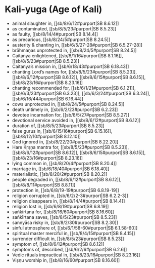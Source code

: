 # Kali-yuga (Age of Kali)

* animal slaughter in, [[sb/8/6/12#purport|SB 8.6.12]]
* as contaminated, [[sb/8/5/23#purport|SB 8.5.23]]
* as faulty, [[sb/8/14/4#purport|SB 8.14.4]]
* as precarious, [[sb/8/24/5#purport|SB 8.24.5]]
* austerity & chanting in, [[sb/6/5/27-28#purport|SB 6.5.27-28]]
* brāhmaṇas unprotected in, [[sb/8/24/5#purport|SB 8.24.5]]
* Caitanya enlightened, [[sb/8/1/16#purport|SB 8.1.16]], [[sb/8/5/23#purport|SB 8.5.23]]
* Caitanya’s mission in, [[sb/6/18/43#purport|SB 6.18.43]]
* chanting Lord’s names for, [[sb/8/5/23#purport|SB 8.5.23]], [[sb/8/6/12#purport|SB 8.6.12]], [[sb/8/6/15#purport|SB 8.6.15]], [[sb/8/23/16#purport|SB 8.23.16]]
* chanting recommended for, [[sb/6/1/21#purport|SB 6.1.21]], [[sb/6/3/23#purport|SB 6.3.23]], [[sb/6/3/24#purport|SB 6.3.24]], [[sb/6/16/44#purport|SB 6.16.44]]
* cows unprotected in, [[sb/8/24/5#purport|SB 8.24.5]]
* death untimely in, [[sb/6/2/23#purport|SB 6.2.23]]
* devotee incarnation for, [[sb/8/5/27#purport|SB 8.5.27]]
* devotional service avoided in, [[sb/8/6/12#purport|SB 8.6.12]]
* duration of, [[sb/8/5/23#purport|SB 8.5.23]]
* false gurus in, [[sb/6/15/16#purport|SB 6.15.16]], [[sb/8/12/10#purport|SB 8.12.10]]
* God ignored in, [[sb/8/22/20#purport|SB 8.22.20]]
* Hare Kṛṣṇa mantra for, [[sb/8/5/23#purport|SB 8.5.23]], [[sb/8/6/12#purport|SB 8.6.12]], [[sb/8/6/15#purport|SB 8.6.15]], [[sb/8/23/16#purport|SB 8.23.16]]
* lying common in, [[sb/8/20/4#purport|SB 8.20.4]]
* marriage in, [[sb/6/18/40#purport|SB 6.18.40]]
* materialistic, [[sb/8/20/2#purport|SB 8.20.2]]
* people degraded in, [[sb/8/6/12#purport|SB 8.6.12]], [[sb/8/8/11#purport|SB 8.8.11]]
* protection in, [[sb/6/8/19-19#purport|SB 6.8.19-19]]
* religion corrupted in, [[sb/6/2/2-3#purport|SB 6.2.2-3]]
* religion disappears in, [[sb/8/14/4#purport|SB 8.14.4]]
* religion lost in, [[sb/6/8/19#purport|SB 6.8.19]]
* saṅkīrtana for, [[sb/8/16/60#purport|SB 8.16.60]]
* saṅkīrtana saves, [[sb/8/5/23#purport|SB 8.5.23]]
* sannyāsa risky in, [[sb/8/2/30#purport|SB 8.2.30]]
* sinful atmosphere of, [[sb/6/1/58-60#purport|SB 6.1.58-60]]
* spiritual master merciful in, [[sb/8/4/15#purport|SB 8.4.15]]
* surrender difficult in, [[sb/8/5/23#purport|SB 8.5.23]]
* symptom of, [[sb/8/6/12#purport|SB 8.6.12]]
* symptoms of, described, [[sb/6/2/6#purport|SB 6.2.6]]
* Vedic rituals impractical in, [[sb/8/23/16#purport|SB 8.23.16]]
* Viṣṇu worship in, [[sb/8/16/60#purport|SB 8.16.60]]
